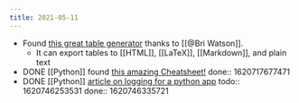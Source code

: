 ```yaml
---
title: 2021-05-11
---
```


- Found [this great table generator](https://www.tablesgenerator.com/markdown_tables) thanks to [[@Bri Watson]].
	- It can export tables to [[HTML]], [[LaTeX]], [[Markdown]], and plain text
- DONE [[Python]] found [this amazing Cheatsheet!](https://github.com/gto76/python-cheatsheet)
  done:: 1620717677471
- DONE [[Python]] [article on logging for a python app](https://towardsdatascience.com/the-reusable-python-logging-template-for-all-your-data-science-apps-551697c8540)
  todo:: 1620746253531
  done:: 1620746335721